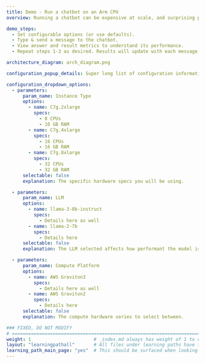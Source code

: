 ```yaml
---
title: Demo - Run a chatbot on an Arm CPU
overview: Running a chatbot can be expensive at scale, and surprising performance can be achieved with quantized (4 or 8 bit) small LLMs (~7 billion parameters) on Arm CPUs. CPUs are more accessible than GPUs and easier to program for ML for those new to the space. Cost is the largest benefit. Chat with an LLM here to see the price performance for yourself. This demo is running on AWS Graviton 4, on r8g.4xlarge instances via Lambdas.

demo_steps:
  - Set configurable options (or use defaults).
  - Type & send a message to the chatbot.
  - View answer and result metrics to understand its performance.
  - Repeat steps 1-3 as desired. Results will update with each message.

architecture_diagram: arch_diagram.png

configuration_popup_details: Super long list of configuration information to provide to the user. Should be context and all that to be crystal clear what the setup is.

configuration_dropdown_options:
  - parameters:
      param_name: Instance Type
      options:
        - name: C7g.2xlarge
          specs: 
            - 8 CPUs
            - 16 GB RAM
        - name: C7g.4xlarge
          specs: 
            - 16 CPUs
            - 16 GB RAM
        - name: C7g.8xlarge
          specs: 
            - 32 CPUs
            - 32 GB RAM
      selectable: false
      explanation: The specific hardware specs you will be using.

  - parameters:
      param_name: LLM
      options:
        - name: llama-3-8b-instruct
          specs: 
            - Details here as well
        - name: llama-2-7b
          specs: 
            - Details here
      selectable: false
      explanation: The LLM selected affects how performant the model is and such.

  - parameters:
      param_name: Compute Platform
      options:
        - name: AWS Graviton3
          specs: 
            - Details here as well
        - name: AWS Graviton2
          specs: 
            - Details here
      selectable: false
      explanation: The compute hardware series to select between.

### FIXED, DO NOT MODIFY
# ================================================================================
weight: 1                       # _index.md always has weight of 1 to order correctly
layout: "learningpathall"       # All files under learning paths have this same wrapper
learning_path_main_page: "yes"  # This should be surfaced when looking for related content. Only set for _index.md of learning path content.
---
```

